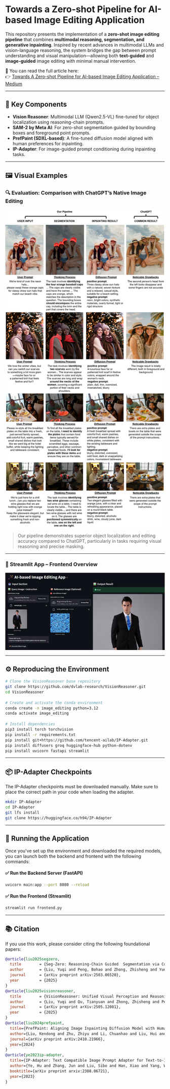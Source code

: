 # Towards a Zero-shot Pipeline for AI-based Image Editing Application

This repository presents the implementation of a **zero-shot image editing pipeline** that combines **multimodal reasoning, segmentation, and generative inpainting**. Inspired by recent advances in multimodal LLMs and vision-language reasoning, the system bridges the gap between prompt understanding and visual manipulation—allowing both **text-guided** and **image-guided** image editing with minimal manual intervention.

📝 You can read the full article here:  
👉 [Towards A Zero-shot Pipeline for AI-based Image Editing Application – Medium](https://medium.com/@hanifsarubany10/towards-a-zero-shot-pipeline-for-ai-based-image-editing-application-4c509bc82ff1)

---

## 🧠 Key Components

- **Vision Reasoner**: Multimodal LLM (Qwen2.5-VL) fine-tuned for object localization using reasoning-chain prompts.
- **SAM-2 by Meta AI**: For zero-shot segmentation guided by bounding boxes and foreground point prompts.
- **PrefPaint (SDXL-based)**: A fine-tuned diffusion model aligned with human preferences for inpainting.
- **IP-Adapter**: For image-guided prompt conditioning during inpainting tasks.

---

## 🖼️ Visual Examples

### 🔍 Evaluation: Comparison with ChatGPT’s Native Image Editing
<p align="center">
  <img src="assets/evaluation.png" alt="Evaluation Result" width="700"/>
</p>

> Our pipeline demonstrates superior object localization and editing accuracy compared to ChatGPT, particularly in tasks requiring visual reasoning and precise masking.

---

### 🎨 Streamlit App – Frontend Overview
<p align="center">
  <img src="assets/frontend_ui.png" alt="Streamlit UI" width="700"/>
</p>

---

## ⚙️ Reproducing the Environment

```bash
# Clone the VisionReasoner base repository
git clone https://github.com/dvlab-research/VisionReasoner.git
cd VisionReasoner

# Create and activate the conda environment
conda create -n image_editing python=3.12
conda activate image_editing

# Install dependencies
pip3 install torch torchvision
pip install -r requirements.txt
pip install git+https://github.com/tencent-ailab/IP-Adapter.git
pip install diffusers groq huggingface-hub python-dotenv
pip install uvicorn fastapi streamlit
```
---
## 📦 IP-Adapter Checkpoints
The IP-Adapter checkpoints must be downloaded manually. Make sure to place the correct path in your code when loading the adapter.
```bash
mkdir IP-Adapter
cd IP-Adapter
git lfs install
git clone https://huggingface.co/h94/IP-Adapter
```
---
## 🚀 Running the Application

Once you've set up the environment and downloaded the required models, you can launch both the backend and frontend with the following commands:

#### ✅ Run the Backend Server (FastAPI)
```bash
uvicorn main:app --port 8080 --reload
```
#### ✅ Run the Frontend (Streamlit)
```bash
streamlit run frontend.py
```
---
## 📚 Citation
If you use this work, please consider citing the following foundational papers:
```bibtex
@article{liu2025segzero,
  title        = {Seg-Zero: Reasoning-Chain Guided  Segmentation via Cognitive Reinforcement},
  author       = {Liu, Yuqi and Peng, Bohao and Zhong, Zhisheng and Yue, Zihao and Lu, Fanbin and Yu, Bei and Jia, Jiaya},
  journal      = {arXiv preprint arXiv:2503.06520},
  year         = {2025}
}
@article{liu2025visionreasoner,
  title        = {VisionReasoner: Unified Visual Perception and Reasoning via Reinforcement Learning},
  author       = {Liu, Yuqi and Qu, Tianyuan and Zhong, Zhisheng and Peng, Bohao and Liu, Shu and Yu, Bei and Jia, Jiaya},
  journal      = {arXiv preprint arXiv:2505.12081},
  year         = {2025}
}
@article{liu2024prefpaint,
  title={PrefPaint: Aligning Image Inpainting Diffusion Model with Human Preference},
  author={Liu, Kendong and Zhu, Zhiyu and Li, Chuanhao and Liu, Hui and Zeng, Huanqiang and Hou, Junhui},
  journal={arXiv preprint arXiv:2410.21966},
  year={2024}
}
@article{ye2023ip-adapter,
  title={IP-Adapter: Text Compatible Image Prompt Adapter for Text-to-Image Diffusion Models},
  author={Ye, Hu and Zhang, Jun and Liu, Sibo and Han, Xiao and Yang, Wei},
  booktitle={arXiv preprint arxiv:2308.06721},
  year={2023}
}
```
